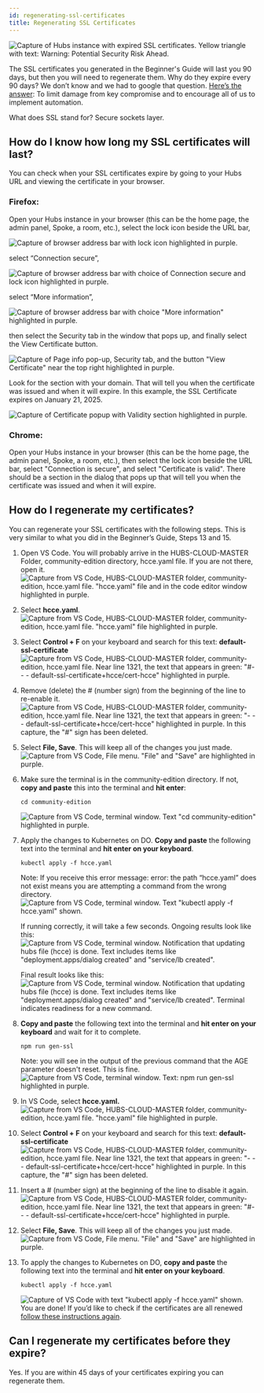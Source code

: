 ```yaml
---
id: regenerating-ssl-certificates
title: Regenerating SSL Certificates
---
```


<!-- align all images to the left by default -->
<div class="image-align-left">

![Capture of Hubs instance with expired SSL certificates. Yellow triangle with text: Warning: Potential Security Risk Ahead.](img/sslcertificateregen/image1.png)

The SSL certificates you generated in the Beginner's Guide will last you 90 days, but then you will need to regenerate them. Why do they expire every 90 days? We don’t know and we had to google that question. [Here’s the answer](https://letsencrypt.org/2015/11/09/why-90-days/): To limit damage from key compromise and to encourage all of us to implement automation. 

What does SSL stand for? Secure sockets layer.

## How do I know how long my SSL certificates will last?

You can check when your SSL certificates expire by going to your Hubs URL and viewing the certificate in your browser.

### Firefox:

Open your Hubs instance in your browser (this can be the home page, the admin panel, Spoke, a room, etc.), select the lock icon beside the URL bar, 

![Capture of browser address bar with lock icon highlighted in purple.](img/sslcertificateregen/image2.png)

select “Connection secure”, 

![Capture of browser address bar with choice of Connection secure and lock icon highlighted in purple.](img/sslcertificateregen/image3.png)


select “More information”, 

![Capture of browser address bar with choice "More information" highlighted in purple.](img/sslcertificateregen/image4.png)

then select the Security tab in the window that pops up, and finally select the View Certificate button.

![Capture of Page info pop-up, Security tab, and the button "View Certificate" near the top right highlighted in purple.](img/sslcertificateregen/image5.png)

Look for the section with your domain. That will tell you when the certificate was issued and when it will expire.  In this example, the SSL Certificate expires on January  21, 2025.

![Capture of Certificate popup with Validity section highlighted in purple.](img/sslcertificateregen/image6.png)

### Chrome:

Open your Hubs instance in your browser (this can be the home page, the admin panel, Spoke, a room, etc.), then select the lock icon beside the URL bar, select "Connection is secure", and select "Certificate is valid". There should be a section in the dialog that pops up that will tell you when the certificate was issued and when it will expire.

## How do I regenerate my certificates?

You can regenerate your SSL certificates with the following steps. This is very similar to what you did in the Beginner’s Guide, Steps 13 and 15.

1. Open VS Code. You will probably arrive in the HUBS-CLOUD-MASTER Folder, community-edition directory, hcce.yaml file. If you are not there, open it.
    ![Capture from VS Code, HUBS-CLOUD-MASTER folder, community-edition, hcce.yaml file.  "hcce.yaml"  file and in the code editor window highlighted in purple.](img/sslcertificateregen/image7.png)
2. Select **hcce.yaml**.
   ![Capture from VS Code, HUBS-CLOUD-MASTER folder, community-edition, hcce.yaml file.  "hcce.yaml"  file highlighted in purple.](img/sslcertificateregen/image8.png)
3. Select **Control \+ F** on your keyboard and search for this text: **default-ssl-certificate**
   ![Capture from VS Code, HUBS-CLOUD-MASTER folder, community-edition, hcce.yaml file. Near line 1321, the text that appears in green: "#- - - default-ssl-certificate+hcce/cert-hcce" highlighted in purple.](img/sslcertificateregen/image9.png)
4. Remove (delete) the # (number sign) from the beginning of the line to re-enable it.
   ![Capture from VS Code, HUBS-CLOUD-MASTER folder, community-edition, hcce.yaml file. Near line 1321, the text that appears in green: "- - - default-ssl-certificate+hcce/cert-hcce" highlighted in purple. In this capture, the "#" sign has been deleted.](img/sslcertificateregen/image10.png)
5. Select **File, Save**. This will keep all of the changes you just made.
   ![Capture from VS Code, File menu. "File" and "Save" are highlighted in purple.](img/sslcertificateregen/image11.png)
6. Make sure the terminal is in the community-edition directory. If not, **copy and paste** this into the terminal and **hit enter**:
   ```shell
   cd community-edition
   ```
   ![Capture from VS Code, terminal window. Text "cd community-edition" highlighted in purple.](img/sslcertificateregen/image12.png)
7. Apply the changes to Kubernetes on DO. **Copy and paste** the following text into the terminal and **hit enter on your keyboard**.
    ```shell
    kubectl apply -f hcce.yaml
    ```
    Note: If you receive this error message: error: the path “hcce.yaml” does not exist means you are attempting a command from the wrong directory.
    ![Capture from VS Code, terminal window. Text "kubectl apply -f hcce.yaml" shown.](img/sslcertificateregen/image13.png)

    If running correctly, it will take a few seconds. Ongoing results look like this:
    ![Capture from VS Code, terminal window. Notification that updating hubs file (hcce) is done. Text includes items like "deployment.apps/dialog created" and "service/lb created".](img/sslcertificateregen/image14.png)

    Final result looks like this:
    ![Capture from VS Code, terminal window. Notification that updating hubs file (hcce) is done. Text includes items like "deployment.apps/dialog created" and "service/lb created". Terminal indicates readiness for a new command.](img/sslcertificateregen/image15.png)

8. **Copy and paste** the following text into the terminal and **hit enter on your keyboard** and wait for it to complete.
    ```shell
    npm run gen-ssl
    ```
    Note: you will see in the output of the previous command that the AGE parameter doesn't reset. This is fine.
   ![Capture from VS Code, terminal window. Text: npm run gen-ssl highlighted in purple.](img/sslcertificateregen/image16.png)
9. In VS Code, select **hcce.yaml.**
   ![Capture from VS Code, HUBS-CLOUD-MASTER folder, community-edition, hcce.yaml file.  "hcce.yaml"  file highlighted in purple.](img/sslcertificateregen/image8.png)
10. Select **Control \+ F** on your keyboard and search for this text: **default-ssl-certificate**
    ![Capture from VS Code, HUBS-CLOUD-MASTER folder, community-edition, hcce.yaml file. Near line 1321, the text that appears in green: "- - - default-ssl-certificate+hcce/cert-hcce" highlighted in purple. In this capture, the "#" sign has been deleted.](img/sslcertificateregen/image10.png)
11. Insert a # (number sign) at the beginning of the line to disable it again.
    ![Capture from VS Code, HUBS-CLOUD-MASTER folder, community-edition, hcce.yaml file. Near line 1321, the text that appears in green: "#- - - default-ssl-certificate+hcce/cert-hcce" highlighted in purple.](img/sslcertificateregen/image9.png)
12. Select **File, Save**. This will keep all of the changes you just made.
    ![Capture from VS Code, File menu. "File" and "Save" are highlighted in purple.](img/sslcertificateregen/image11.png)
13. To apply the changes to Kubernetes on DO, **copy and paste** the following text into the terminal and **hit enter on your keyboard**.
    ```shell
    kubectl apply -f hcce.yaml
    ```
    ![Capture of VS Code with text "kubectl apply -f hcce.yaml" shown.](img/sslcertificateregen/image17.png)
    You are done! If you’d like to check if the certificates are all renewed [follow these instructions again](#how-do-i-know-how-long-my-ssl-certificates-will-last).

## Can I regenerate my certificates before they expire?

Yes.  If you are within 45 days of your certificates expiring you can regenerate them.

</div>
